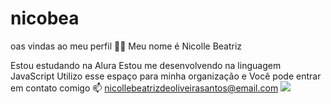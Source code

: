 # nicobea
oas vindas ao meu perfil 💙💙
Meu nome é Nicolle Beatriz

Estou estudando na Alura
Estou me desenvolvendo na linguagem JavaScript
Utilizo esse espaço para minha organização e
Você pode entrar em contato comigo 📫
nicollebeatrizdeoliveirasantos@email.com
![](https://jornalpovo.com.br/wp-content/uploads/2020/04/bolsonaro-PR.jpg)
